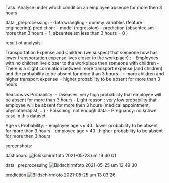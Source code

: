 Task: Analyse under which condition an employee absence for more then 3 hours

data _preprocessing:
	- data wrangling
	- dummy variables (feature engineering)
prediction:
	- model (regression)
	- prediction (absenteeism more than 3 hours = 1, absenteeism less than 3 hours = 0 )

   
result of analysis:

Transportation Expense and Children (we suspect that someone how has lower transportation expense lives closer to the workplace) :
	- Employees with no children live closer to the workplace then someone with children
	- There is a slight correlation between more transport expense (and children) and the probability to be absent for more than 3 hours
	--> more children and higher transport expense = higher probability to be absent for more than 3 hours
	
Reasons vs Probability:
	- Diseases: very high probability that employee will be absent for more than 3 hours
	- Light reason : very low probability that employee will be absent for more then 3 hours (medical appointment, physiotherapist, ...)
	- Poisoning: not enough data
	- Pregnancy: no known case in this dataset 
	
Age vs Probability:
	- employee age <= 40 : lower probability to be absent for more than 3 hours
	- employee age > 40 : higher probability to be absent for more then 3 hours
	 
screenshots:

dashboard
![Bildschirmfoto 2021-05-23 um 19 30 01](https://user-images.githubusercontent.com/76050281/119494059-2d096580-bd61-11eb-856d-0ca4f3f59986.png)

data _preprocessing
![Bildschirmfoto 2021-05-25 um 12 49 30](https://user-images.githubusercontent.com/76050281/119494096-3561a080-bd61-11eb-900e-ddd65c5cab77.png)

prediction
![Bildschirmfoto 2021-05-25 um 13 03 26](https://user-images.githubusercontent.com/76050281/119494116-3abeeb00-bd61-11eb-88a3-075a48914d71.png)
